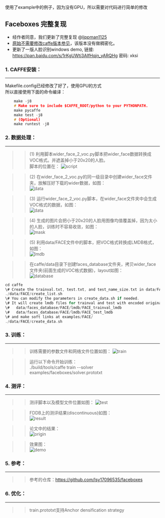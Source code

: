 使用了example中的例子，因为没有GPU，所以需要对代码进行简单的修改



## Faceboxes 完整复现

+ 经作者同意，我们更新了完整复现 @[lippman1125](https://github.com/lippman1125)
+ [原始不需要修改caffe版本参见](https://github.com/zeusees/FaceBoxes/tree/master/faceboxes-without-dense)，该版本没有做稠密化。
+ 更新了一版人脸识别windows demo, 链接: https://pan.baidu.com/s/1rKgUWtj3AIfHqjn_yARQHg 密码: xksi

### 1. CAFFE安装：<br>
---
Makefile.config已经修改了好了，使用GPU的方式 <br>
所以直接使用下面的命令编译： <br>
```C
    make -j8            
    # Make sure to include $CAFFE_ROOT/python to your PYTHONPATH. 
    make pycaffe        
    make test -j8       
    # (Optional)        
    make runtest -j8    
```
### 2. 数据处理：<br>
--- 
 >>(1) 利用脚本wider_face_2_voc.py脚本把wider_face数据转换成VOC格式。并遮盖掉小于20x20的人脸。<br>
 >>  脚本的位置在：
 ![script](https://github.com/lippman1125/github_images/blob/master/faceboxes_images/wider_2_voc_script.jpg)
 
 >>(2) 在wider_face_2_voc.py的同一级目录中创建wider_face文件夹，放解压好下载的wider数据，如图：<br>
![data](https://github.com/lippman1125/github_images/blob/master/faceboxes_images/wider_2_voc.jpg)
 
 >>(3) 运行wider_face_2_voc.py脚本，在wider_face文件夹中会生成VOC格式的数据，如图：<br>
![data](https://github.com/lippman1125/github_images/blob/master/faceboxes_images/wider_2_voc_data.jpg)

 >>(4) 生成的图片会把小于20x20的人脸用图像均值覆盖掉，因为太小的人脸，训练时不容易收敛，如图：<br>
![mask](https://github.com/lippman1125/github_images/blob/master/faceboxes_images/wider_small_face_mask.jpg)

 >>(5) 利用data/FACE文件中的脚本，把VOC格式转换成LMDB格式，如图：<br>
![lmdb](https://github.com/lippman1125/github_images/blob/master/faceboxes_images/wider_voc_2_lmdb.jpg)

>>在caffe/data目录下创建faces_database文件夹，拷贝wider_face文件夹(前面生成的VOC格式数据)，layout如图：<br>
![database](https://github.com/lippman1125/github_images/blob/master/faceboxes_images/faces_database.bmp)

>>
```C
cd caffe
\# Create the trainval.txt, test.txt, and test_name_size.txt in data/FACE/                
./data/FACE/create_list.sh                                                                
\# You can modify the parameters in create_data.sh if needed.                             
\# It will create lmdb files for trainval and test with encoded original image:           
\#   data/faces_database/FACE/lmdb/FACE_trainval_lmdb                                     
\#   data/faces_database/FACE/lmdb/FACE_test_lmdb                                         
\# and make soft links at examples/FACE/                                                  
./data/FACE/create_data.sh                                                                
```
### 3. 训练：<br>
---
>> 训练需要的参数文件和网络文件位置如图：
>>![train](https://github.com/lippman1125/github_images/blob/master/faceboxes_images/faceboxes_train.jpg)

>> 运行以下命令开始训练：<br>
>> ./build/tools/caffe train --solver examples/faceboxes/solver.prototxt

### 4. 测评：<br>
---
>> 测评脚本以及模型文件位置如图：
![test](https://github.com/lippman1125/github_images/blob/master/faceboxes_images/faceboxes_demo.jpg)

>> FDDB上的测评结果(discontinuous)如图：<br>
![result](https://github.com/lippman1125/github_images/blob/master/faceboxes_images/faceboxes_roc_train.jpg)

>> 论文中的结果：<br>
![origin](https://github.com/lippman1125/github_images/blob/master/faceboxes_images/faceboxes_roc_origin.jpg)

>> 效果图：<br>
![demo](https://github.com/lippman1125/github_images/blob/master/faceboxes_images/img_demo.jpg)

### 5. 参考：<br>
---
>>参考的仓库：https://github.com/lsy17096535/faceboxes

### 6. 优化：<br>
---
>>train.prototxt支持Anchor densification strategy
